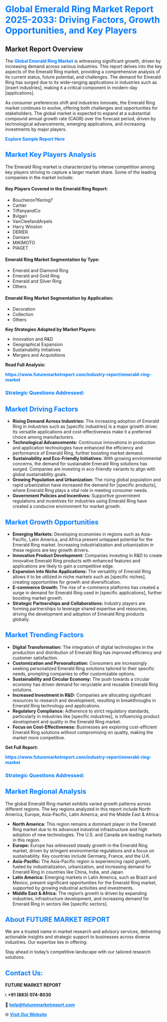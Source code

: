 <h1 style="color: #007BFF;">Global Emerald Ring Market Report 2025-2033: Driving Factors, Growth Opportunities, and Key Players</h1>

<section id="overview">
<h2>Market Report Overview</h2>
<p>The <a href="https://www.futuremarketreport.com/industry-report/emerald-ring-market" style="color: #007BFF; text-decoration: none;"><strong>Global Emerald Ring Market</strong></a> is witnessing significant growth, driven by increasing demand across various industries. This report delves into the key aspects of the Emerald Ring market, providing a comprehensive analysis of its current status, future potential, and challenges. The demand for Emerald Ring has surged due to its wide-ranging applications in industries such as [insert industries], making it a critical component in modern-day [applications].</p>
<p>As consumer preferences shift and industries innovate, the Emerald Ring market continues to evolve, offering both challenges and opportunities for stakeholders. The global market is expected to expand at a substantial compound annual growth rate (CAGR) over the forecast period, driven by technological advancements, emerging applications, and increasing investments by major players.</p>
</section>

<section id="overview">
<p><a href="https://www.futuremarketreport.com/request-sample/reportId=56017" style="color: #007BFF; text-decoration: none;"><strong>Explore Sample Report Here</strong></a></p>
</section>

<section id="key-players">
<h2 style="color: #007BFF;">Market Key Players Analysis</h2>
<p>The Emerald Ring market is characterized by intense competition among key players striving to capture a larger market share. Some of the leading companies in the market include:</p>
<h4>Key Players Covered in the Emerald Ring Report:</h4>
<ul><li>Boucheron?Kering?</li><li>Cartier</li><li>TiffanyandCo</li><li>Bvlgari</li><li>VanCleefandArpels</li><li>Harry Winston</li><li>DERIER</li><li>Damiani</li><li>MIKIMOTO</li><li>PIAGET</li></ul>
<h4>Emerald Ring Market Segmentation by Type:</h4>
<ul><li>Emerald and Diamond Ring</li><li>Emerald and Gold Ring</li><li>Emerald and Silver Ring</li><li>Others</li></ul>

<h4>Emerald Ring Market Segmentation by Application:</h4>
<ul><li>Decoration</li><li>Collection</li><li>Others</li></ul>
<p><strong>Key Strategies Adopted by Market Players:</strong></p>
<ul>
<li>Innovation and R&D</li>
<li>Geographical Expansion</li>
<li>Sustainability Initiatives</li>
<li>Mergers and Acquisitions</li>
</ul>
</section>

<section>
<p><strong>Read Full Analysis: </strong></p><a href="https://www.futuremarketreport.com/industry-report/emerald-ring-market" style="color: #007BFF; text-decoration: none;"><strong>https://www.futuremarketreport.com/industry-report/emerald-ring-market</strong></a>
<h3 style="color: #007BFF;">Strategic Questions Addressed:</h3>
</section>

<section id="driving-factors">
<h2 style="color: #007BFF;">Market Driving Factors</h2>
<ul>
<li><strong>Rising Demand Across Industries:</strong> The increasing adoption of Emerald Ring in industries such as [specific industries] is a major growth driver. Its versatile applications and cost-effectiveness make it a preferred choice among manufacturers.</li>
<li><strong>Technological Advancements:</strong> Continuous innovations in production and application technologies have enhanced the efficiency and performance of Emerald Ring, further boosting market demand.</li>
<li><strong>Sustainability and Eco-Friendly Initiatives:</strong> With growing environmental concerns, the demand for sustainable Emerald Ring solutions has surged. Companies are investing in eco-friendly variants to align with global sustainability goals.</li>
<li><strong>Growing Population and Urbanization:</strong> The rising global population and rapid urbanization have increased the demand for [specific products], where Emerald Ring plays a vital role in meeting consumer needs.</li>
<li><strong>Government Policies and Incentives:</strong> Supportive government regulations and incentives for industries using Emerald Ring have created a conducive environment for market growth.</li>
</ul>
</section>

<section id="growth-opportunities">
<h2 style="color: #007BFF;">Market Growth Opportunities</h2>
<ul>
<li><strong>Emerging Markets:</strong> Developing economies in regions such as Asia-Pacific, Latin America, and Africa present untapped potential for the Emerald Ring market. Increasing industrialization and urbanization in these regions are key growth drivers.</li>
<li><strong>Innovative Product Development:</strong> Companies investing in R&D to create innovative Emerald Ring products with enhanced features and applications are likely to gain a competitive edge.</li>
<li><strong>Expansion into Niche Applications:</strong> The versatility of Emerald Ring allows it to be utilized in niche markets such as [specific niches], creating opportunities for growth and diversification.</li>
<li><strong>E-commerce Growth:</strong> The rise of e-commerce platforms has created a surge in demand for Emerald Ring used in [specific applications], further boosting market growth.</li>
<li><strong>Strategic Partnerships and Collaborations:</strong> Industry players are forming partnerships to leverage shared expertise and resources, driving the development and adoption of Emerald Ring products globally.</li>
</ul>
</section>

<section id="trending-factors">
<h2 style="color: #007BFF;">Market Trending Factors</h2>
<ul>
<li><strong>Digital Transformation:</strong> The integration of digital technologies in the production and distribution of Emerald Ring has improved efficiency and customer satisfaction.</li>
<li><strong>Customization and Personalization:</strong> Consumers are increasingly seeking personalized Emerald Ring solutions tailored to their specific needs, prompting companies to offer customizable options.</li>
<li><strong>Sustainability and Circular Economy:</strong> The push towards a circular economy has driven demand for recyclable and reusable Emerald Ring solutions.</li>
<li><strong>Increased Investment in R&D:</strong> Companies are allocating significant resources to research and development, resulting in breakthroughs in Emerald Ring technology and applications.</li>
<li><strong>Regulatory Compliance:</strong> Adherence to strict regulatory standards, particularly in industries like [specific industries], is influencing product development and quality in the Emerald Ring market.</li>
<li><strong>Focus on Cost-Effectiveness:</strong> Businesses are exploring cost-efficient Emerald Ring solutions without compromising on quality, making the market more competitive.</li>
</ul>
</section>

<section>
<p><strong>Get Full Report: </strong></p><a href="https://www.futuremarketreport.com/industry-report/emerald-ring-market" style="color: #007BFF; text-decoration: none;"><strong>https://www.futuremarketreport.com/industry-report/emerald-ring-market</strong></a>
<h3 style="color: #007BFF;">Strategic Questions Addressed:</h3>
</section>


<section id="regional-analysis">
<h2 style="color: #007BFF;">Market Regional Analysis</h2>
<p>The global Emerald Ring market exhibits varied growth patterns across different regions. The key regions analyzed in this report include North America, Europe, Asia-Pacific, Latin America, and the Middle East & Africa:</p>
<ul>
<li><strong>North America:</strong> This region remains a dominant player in the Emerald Ring market due to its advanced industrial infrastructure and high adoption of new technologies. The U.S. and Canada are leading markets in this region.</li>
<li><strong>Europe:</strong> Europe has witnessed steady growth in the Emerald Ring market, driven by stringent environmental regulations and a focus on sustainability. Key countries include Germany, France, and the U.K.</li>
<li><strong>Asia-Pacific:</strong> The Asia-Pacific region is experiencing rapid growth, fueled by industrialization, urbanization, and increasing demand for Emerald Ring in countries like China, India, and Japan.</li>
<li><strong>Latin America:</strong> Emerging markets in Latin America, such as Brazil and Mexico, present significant opportunities for the Emerald Ring market, supported by growing industrial activities and investments.</li>
<li><strong>Middle East & Africa:</strong> The region’s growth is driven by expanding industries, infrastructure development, and increasing demand for Emerald Ring in sectors like [specific sectors].</li>
</ul>
</section>

<footer>
<h2 style="color: #007BFF;">About FUTURE MARKET REPORT</h2>
<p>We are a trusted name in market research and advisory services, delivering actionable insights and strategic support to businesses across diverse industries. Our expertise lies in offering:</p>

<p>Stay ahead in today’s competitive landscape with our tailored research solutions.</p>

<h2 style="color: #007BFF;">Contact Us:</h2>
<p><strong>FUTURE MARKET REPORT</strong></p>
<p>📞 <strong>+91 (883) 074-8030</strong></p>
<p>📧 <strong><a href="mailto:help@futuremarketreport.com" style="color: #007BFF;">help@futuremarketreport.com</a></strong></p>
<p>🌐 <strong><a href="https://www.futuremarketreport.com/" style="color: #007BFF;">Visit Our Website</a></strong></p>
</footer>